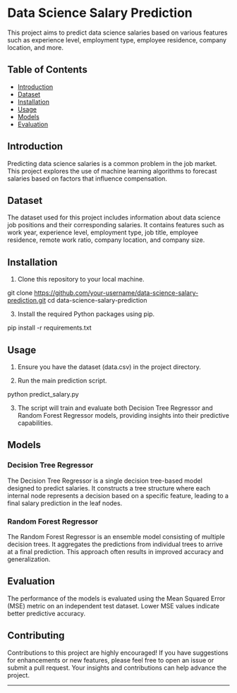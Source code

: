 # Data Science Salary Prediction

This project aims to predict data science salaries based on various features such as experience level, employment type, employee residence, company location, and more.

## Table of Contents
- [Introduction](#introduction)
- [Dataset](#dataset)
- [Installation](#installation)
- [Usage](#usage)
- [Models](#models)
- [Evaluation](#evaluation)

## Introduction
Predicting data science salaries is a common problem in the job market. This project explores the use of machine learning algorithms to forecast salaries based on factors that influence compensation.

## Dataset
The dataset used for this project includes information about data science job positions and their corresponding salaries. It contains features such as work year, experience level, employment type, job title, employee residence, remote work ratio, company location, and company size.

## Installation
1. Clone this repository to your local machine.

git clone https://github.com/your-username/data-science-salary-prediction.git
cd data-science-salary-prediction


3. Install the required Python packages using pip.

pip install -r requirements.txt


## Usage
1. Ensure you have the dataset (data.csv) in the project directory.

2. Run the main prediction script.

python predict_salary.py

3. The script will train and evaluate both Decision Tree Regressor and Random Forest Regressor models, providing insights into their predictive capabilities.

## Models
### Decision Tree Regressor
The Decision Tree Regressor is a single decision tree-based model designed to predict salaries. It constructs a tree structure where each internal node represents a decision based on a specific feature, leading to a final salary prediction in the leaf nodes.

### Random Forest Regressor
The Random Forest Regressor is an ensemble model consisting of multiple decision trees. It aggregates the predictions from individual trees to arrive at a final prediction. This approach often results in improved accuracy and generalization.

## Evaluation
The performance of the models is evaluated using the Mean Squared Error (MSE) metric on an independent test dataset. Lower MSE values indicate better predictive accuracy.

## Contributing
Contributions to this project are highly encouraged! If you have suggestions for enhancements or new features, please feel free to open an issue or submit a pull request. Your insights and contributions can help advance the project.


---
